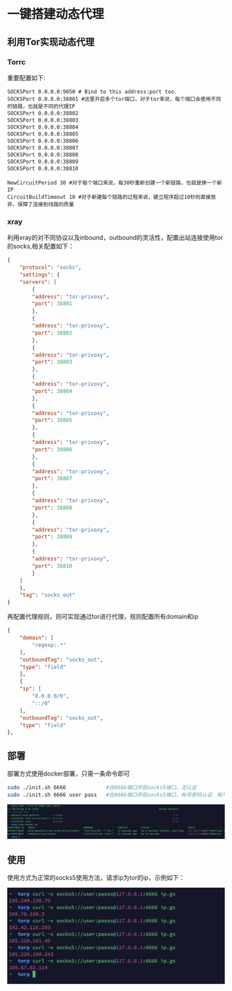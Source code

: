 # 一键搭建动态代理
## 利用Tor实现动态代理
### Torrc
重要配置如下:
```
SOCKSPort 0.0.0.0:9050 # Bind to this address:port too.
SOCKSPort 0.0.0.0:38801 #这里开启多个tor端口，对于tor来说，每个端口会使用不同的链路，也就是不同的代理IP
SOCKSPort 0.0.0.0:38802
SOCKSPort 0.0.0.0:38803
SOCKSPort 0.0.0.0:38804
SOCKSPort 0.0.0.0:38805
SOCKSPort 0.0.0.0:38806
SOCKSPort 0.0.0.0:38807
SOCKSPort 0.0.0.0:38808
SOCKSPort 0.0.0.0:38809
SOCKSPort 0.0.0.0:38810

NewCircuitPeriod 30 #对于每个端口来说，每30秒重新创建一个新链路，也就是换一个新IP
CircuitBuildTimeout 10 #对于新建每个链路的过程来说，建立程序超过10秒则直接放弃，保障了连接到线路的质量
```

### xray
利用xray的对不同协议以及inbound，outbound的灵活性，配置出站连接使用tor的socks,相关配置如下：
```json
{
    "protocol": "socks",
    "settings": {
    "servers": [
        {
        "address": "tor-privoxy",
        "port": 38801
        },
        {
        "address": "tor-privoxy",
        "port": 38802
        },
        {
        "address": "tor-privoxy",
        "port": 38803
        },
        {
        "address": "tor-privoxy",
        "port": 38804
        },
        {
        "address": "tor-privoxy",
        "port": 38805
        },
        {
        "address": "tor-privoxy",
        "port": 38806
        },
        {
        "address": "tor-privoxy",
        "port": 38807
        },
        {
        "address": "tor-privoxy",
        "port": 38808
        },
        {
        "address": "tor-privoxy",
        "port": 38809
        },
        {
        "address": "tor-privoxy",
        "port": 38810
        }
    ]
    },
    "tag": "socks_out"
}
```
再配置代理规则，则可实现通过tor进行代理，规则配置所有domain和ip
```json
{
    "domain": [
        "regexp:.*"
    ],
    "outboundTag": "socks_out",
    "type": "field"
    },
    {
    "ip": [
        "0.0.0.0/0",
        "::/0"
    ],
    "outboundTag": "socks_out",
    "type": "field"
},
```

## 部署
部署方式使用docker部署，只需一条命令即可
```bash
sudo ./init.sh 6666             #在6666端口开启socks5端口，无认证
sudo ./init.sh 6666 user pass   #在6666端口开启socks5端口，帐号密码认证，帐号密码为: user/pass
```

![Alt text](assets/image.png)

## 使用
使用方式为正常的socks5使用方法，请求ip为tor的ip，示例如下：

![Alt text](assets/image-1.png)